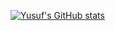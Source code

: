 [![Yusuf's GitHub stats](https://github-readme-stats.vercel.app/api?username=yusful33)](https://github.com/yusful33/github-readme-stats)
